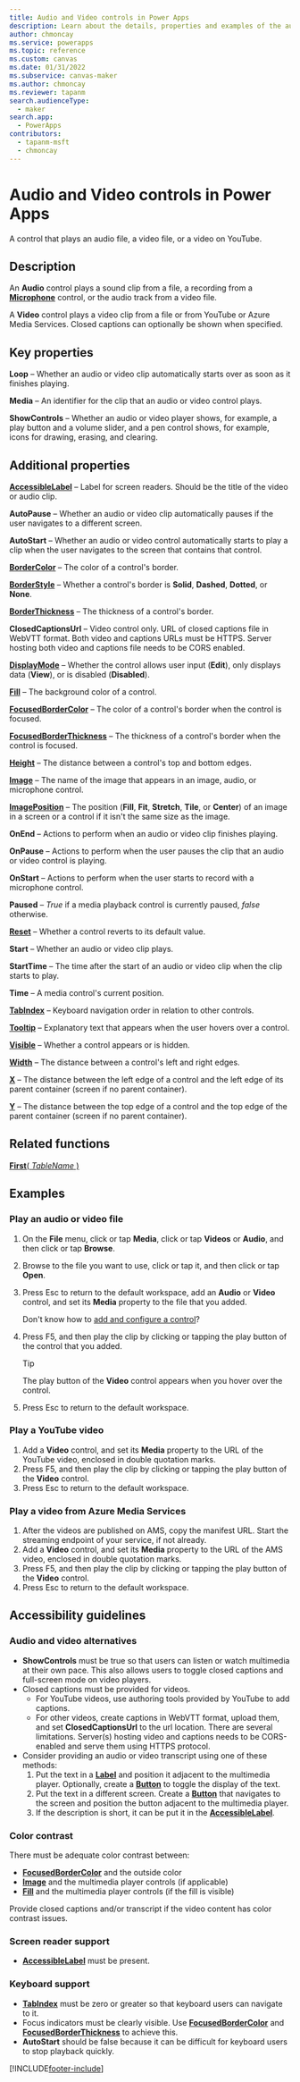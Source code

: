 ```yaml
---
title: Audio and Video controls in Power Apps
description: Learn about the details, properties and examples of the audio and video controls in Power Apps.
author: chmoncay
ms.service: powerapps
ms.topic: reference
ms.custom: canvas
ms.date: 01/31/2022
ms.subservice: canvas-maker
ms.author: chmoncay
ms.reviewer: tapanm
search.audienceType: 
  - maker
search.app: 
  - PowerApps
contributors:
  - tapanm-msft
  - chmoncay
---
```

# Audio and Video controls in Power Apps
A control that plays an audio file, a video file, or a video on YouTube.

## Description
An **Audio** control plays a sound clip from a file, a recording from a **[Microphone](control-microphone.md)** control, or the audio track from a video file.

A **Video** control plays a video clip from a file or from YouTube or Azure Media Services.  Closed captions can optionally be shown when specified.

## Key properties
**Loop** – Whether an audio or video clip automatically starts over as soon as it finishes playing.

**Media** – An identifier for the clip that an audio or video control plays.

**ShowControls** – Whether an audio or video player shows, for example, a play button and a volume slider, and a pen control shows, for example, icons for drawing, erasing, and clearing.

## Additional properties
**[AccessibleLabel](properties-accessibility.md)** – Label for screen readers. Should be the title of the video or audio clip.

**AutoPause** – Whether an audio or video clip automatically pauses if the user navigates to a different screen.

**AutoStart** – Whether an audio or video control automatically starts to play a clip when the user navigates to the screen that contains that control.

**[BorderColor](properties-color-border.md)** – The color of a control's border.

**[BorderStyle](properties-color-border.md)** – Whether a control's border is **Solid**, **Dashed**, **Dotted**, or **None**.

**[BorderThickness](properties-color-border.md)** – The thickness of a control's border.

**ClosedCaptionsUrl** – Video control only.  URL of closed captions file in WebVTT format.  Both video and captions URLs must be HTTPS. Server hosting both video and captions file needs to be CORS enabled.

**[DisplayMode](properties-core.md)** – Whether the control allows user input (**Edit**), only displays data (**View**), or is disabled (**Disabled**).

**[Fill](properties-color-border.md)** – The background color of a control.

**[FocusedBorderColor](properties-color-border.md)** – The color of a control's border when the control is focused.

**[FocusedBorderThickness](properties-color-border.md)** – The thickness of a control's border when the control is focused.

**[Height](properties-size-location.md)** – The distance between a control's top and bottom edges.

**[Image](properties-visual.md)** – The name of the image that appears in an image, audio, or microphone control.

**[ImagePosition](properties-visual.md)** – The position (**Fill**, **Fit**, **Stretch**, **Tile**, or **Center**) of an image in a screen or a control if it isn't the same size as the image.

**OnEnd** – Actions to perform when an audio or video clip finishes playing.

**OnPause** – Actions to perform when the user pauses the clip that an audio or video control is playing.

**OnStart** – Actions to perform when the user starts to record with a microphone control.

**Paused** – *True* if a media playback control is currently paused, *false* otherwise.

**[Reset](properties-core.md)** – Whether a control reverts to its default value.

**Start** – Whether an audio or video clip plays.

**StartTime** – The time after the start of an audio or video clip when the clip starts to play.

**Time** – A media control's current position.

**[TabIndex](properties-accessibility.md)** – Keyboard navigation order in relation to other controls.

**[Tooltip](properties-core.md)** – Explanatory text that appears when the user hovers over a control.

**[Visible](properties-core.md)** – Whether a control appears or is hidden.

**[Width](properties-size-location.md)** – The distance between a control's left and right edges.

**[X](properties-size-location.md)** – The distance between the left edge of a control and the left edge of its parent container (screen if no parent container).

**[Y](properties-size-location.md)** – The distance between the top edge of a control and the top edge of the parent container (screen if no parent container).

## Related functions
[**First**( *TableName* )](../functions/function-first-last.md)

## Examples
### Play an audio or video file
1. On the **File** menu, click or tap **Media**, click or tap **Videos** or **Audio**, and then click or tap **Browse**.
2. Browse to the file you want to use, click or tap it, and then click or tap **Open**.
3. Press Esc to return to the default workspace, add an **Audio** or **Video** control, and set its **Media** property to the file that you added.

    Don't know how to [add and configure a control](../add-configure-controls.md)?
4. Press F5, and then play the clip by clicking or tapping the play button of the control that you added.

    > [!TIP]
   > The play button of the **Video** control appears when you hover over the control.
5. Press Esc to return to the default workspace.

### Play a YouTube video
1. Add a **Video** control, and set its **Media** property to the URL of the YouTube video, enclosed in double quotation marks.
2. Press F5, and then play the clip by clicking or tapping the play button of the **Video** control.
3. Press Esc to return to the default workspace.

### Play a video from Azure Media Services
1. After the videos are published on AMS, copy the manifest URL. Start the streaming endpoint of your service, if not already.
1. Add a **Video** control, and set its **Media** property to the URL of the AMS video, enclosed in double quotation marks.
2. Press F5, and then play the clip by clicking or tapping the play button of the **Video** control.
3. Press Esc to return to the default workspace.


## Accessibility guidelines
### Audio and video alternatives
* **ShowControls** must be true so that users can listen or watch multimedia at their own pace. This also allows users to toggle closed captions and full-screen mode on video players.
* Closed captions must be provided for videos.
  *  For YouTube videos, use authoring tools provided by YouTube to add captions.
  *  For other videos, create captions in WebVTT format, upload them, and set **ClosedCaptionsUrl** to the url location. There are several limitations. Server(s) hosting video and captions needs to be CORS-enabled and serve them using HTTPS protocol.
* Consider providing an audio or video transcript using one of these methods:
  1. Put the text in a **[Label](control-text-box.md)** and position it adjacent to the multimedia player. Optionally, create a **[Button](control-button.md)** to toggle the display of the text.
  2. Put the text in a different screen. Create a **[Button](control-button.md)** that navigates to the screen and position the button adjacent to the multimedia player.
  3. If the description is short, it can be put it in the **[AccessibleLabel](properties-accessibility.md)**.

### Color contrast
There must be adequate color contrast between:
* **[FocusedBorderColor](properties-color-border.md)** and the outside color
* **[Image](properties-visual.md)** and the multimedia player controls (if applicable)
* **[Fill](properties-color-border.md)** and the multimedia player controls (if the fill is visible)

Provide closed captions and/or transcript if the video content has color contrast issues.

### Screen reader support
* **[AccessibleLabel](properties-accessibility.md)** must be present.

### Keyboard support
* **[TabIndex](properties-accessibility.md)** must be zero or greater so that keyboard users can navigate to it.
* Focus indicators must be clearly visible. Use **[FocusedBorderColor](properties-color-border.md)** and **[FocusedBorderThickness](properties-color-border.md)** to achieve this.
* **AutoStart** should be false because it can be difficult for keyboard users to stop playback quickly.


[!INCLUDE[footer-include](../../../includes/footer-banner.md)]